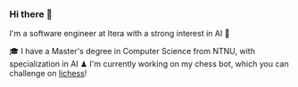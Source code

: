 ### Hi there 👋

I'm a software engineer at Itera with a strong interest in AI 🦾

🎓 I have a Master's degree in Computer Science from NTNU, with specialization in AI
♟ I'm currently working on my chess bot, which you can challenge on [lichess](https://lichess.org/@/AnmolS99)!

<!--
**AnmolS99/AnmolS99** is a ✨ _special_ ✨ repository because its `README.md` (this file) appears on your GitHub profile.

Here are some ideas to get you started:

- 🔭 I’m currently working on ...
- 🌱 I’m currently learning ...
- 👯 I’m looking to collaborate on ...
- 🤔 I’m looking for help with ...
- 💬 Ask me about ...
- 📫 How to reach me: ...
- 😄 Pronouns: ...
- ⚡ Fun fact: ...
-->
